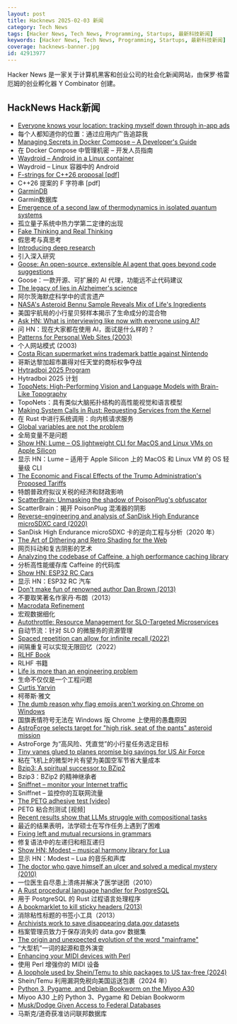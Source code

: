 ```yaml
---
layout: post
title: Hacknews 2025-02-03 新闻
category: Tech News
tags: [Hacker News, Tech News, Programming, Startups, 最新科技新闻]
keywords: [Hacker News, Tech News, Programming, Startups, 最新科技新闻]
coverage: hacknews-banner.jpg
id: 42913977
---
```


Hacker News 是一家关于计算机黑客和创业公司的社会化新闻网站，由保罗·格雷厄姆的创业孵化器 Y Combinator 创建。

## HackNews Hack新闻

- [Everyone knows your location: tracking myself down through in-app ads](https://timsh.org/tracking-myself-down-through-in-app-ads/)
- 每个人都知道你的位置：通过应用内广告追踪我
- [Managing Secrets in Docker Compose – A Developer's Guide](https://phase.dev/blog/docker-compose-secrets/)
- 在 Docker Compose 中管理机密 – 开发人员指南
- [Waydroid – Android in a Linux container](https://waydro.id/)
- Waydroid – Linux 容器中的 Android
- [F-strings for C++26 proposal [pdf]](https://www.open-std.org/jtc1/sc22/wg21/docs/papers/2024/p3412r0.pdf)
- C++26 提案的 F 字符串 [pdf]
- [GarminDB](https://github.com/tcgoetz/GarminDB)
- Garmin数据库
- [Emergence of a second law of thermodynamics in isolated quantum systems](https://journals.aps.org/prxquantum/abstract/10.1103/PRXQuantum.6.010309)
- 孤立量子系统中热力学第二定律的出现
- [Fake Thinking and Real Thinking](https://joecarlsmith.com/2025/01/28/fake-thinking-and-real-thinking/)
- 假思考与真思考
- [Introducing deep research](https://openai.com/index/introducing-deep-research/)
- 引入深入研究
- [Goose: An open-source, extensible AI agent that goes beyond code suggestions](https://block.github.io/goose/)
- Goose：一款开源、可扩展的 AI 代理，功能远不止代码建议
- [The legacy of lies in Alzheimer's science](https://www.nytimes.com/2025/01/24/opinion/alzheimers-fraud-cure.html)
- 阿尔茨海默症科学中的谎言遗产
- [NASA's Asteroid Bennu Sample Reveals Mix of Life's Ingredients](https://www.nasa.gov/news-release/nasas-asteroid-bennu-sample-reveals-mix-of-lifes-ingredients/)
- 美国宇航局的小行星贝努样本揭示了生命成分的混合物
- [Ask HN: What is interviewing like now with everyone using AI?]()
- 问 HN：现在大家都在使用 AI，面试是什么样的？
- [Patterns for Personal Web Sites (2003)](http://www.rdrop.com/~half/Creations/Writings/Web.patterns/index.html)
- 个人网站模式 (2003)
- [Costa Rican supermarket wins trademark battle against Nintendo](https://ticotimes.net/2025/01/30/david-vs-goliath-costa-rican-super-mario-defeats-nintendo-in-court)
- 哥斯达黎加超市赢得对任天堂的商标权争夺战
- [Hytradboi 2025 Program](https://www.hytradboi.com/2025/)
- Hytradboi 2025 计划
- [TopoNets: High-Performing Vision and Language Models with Brain-Like Topography](https://toponets.github.io/)
- TopoNets：具有类似大脑拓扑结构的高性能视觉和语言模型
- [Making System Calls in Rust: Requesting Services from the Kernel](https://www.kaishira.com/2025/01/30/making-system-calls-in-rust-requesting-services-from-the-kernel/)
- 在 Rust 中进行系统调用：向内核请求服务
- [Global variables are not the problem](https://codestyleandtaste.com/globals-are-not-the-problem.html)
- 全局变量不是问题
- [Show HN: Lume – OS lightweight CLI for MacOS and Linux VMs on Apple Silicon](https://github.com/trycua/lume)
- 显示 HN：Lume – 适用于 Apple Silicon 上的 MacOS 和 Linux VM 的 OS 轻量级 CLI
- [The Economic and Fiscal Effects of the Trump Administration's Proposed Tariffs](https://budgetlab.yale.edu/research/economic-and-fiscal-effects-trump-administrations-proposed-tarrifs)
- 特朗普政府拟议关税的经济和财政影响
- [ScatterBrain: Unmasking the shadow of PoisonPlug's obfuscator](https://cloud.google.com/blog/topics/threat-intelligence/scatterbrain-unmasking-poisonplug-obfuscator)
- ScatterBrain：揭开 PoisonPlug 混淆器的阴影
- [Reverse-engineering and analysis of SanDisk High Endurance microSDXC card (2020)](https://ripitapart.com/2020/07/16/reverse-engineering-and-analysis-of-sandisk-high-endurance-microsdxc-card/)
- SanDisk High Endurance microSDXC 卡的逆向工程与分析（2020 年）
- [The Art of Dithering and Retro Shading for the Web](https://blog.maximeheckel.com/posts/the-art-of-dithering-and-retro-shading-web/)
- 网页抖动和复古阴影的艺术
- [Analyzing the codebase of Caffeine, a high performance caching library](https://adriacabeza.github.io/2024/07/12/caffeine-cache.html)
- 分析高性能缓存库 Caffeine 的代码库
- [Show HN: ESP32 RC Cars](https://github.com/mattsroufe/esp32_rc_cars)
- 显示 HN：ESP32 RC 汽车
- [Don't make fun of renowned author Dan Brown (2013)](https://onehundredpages.wordpress.com/2013/06/12/dont-make-fun-of-renowned-dan-brown/)
- 不要取笑著名作家丹·布朗（2013）
- [Macrodata Refinement](https://lumon-industries.com/)
- 宏观数据细化
- [Autothrottle: Resource Management for SLO-Targeted Microservices](https://www.usenix.org/conference/nsdi24/presentation/wang-zibo)
- 自动节流：针对 SLO 的微服务的资源管理
- [Spaced repetition can allow for infinite recall (2022)](https://www.efavdb.com/memory%20recall)
- 间隔重复可以实现无限回忆（2022）
- [RLHF Book](https://rlhfbook.com/)
- RLHF 书籍
- [Life is more than an engineering problem](https://lareviewofbooks.org/article/life-is-more-than-an-engineering-problem/)
- 生命不仅仅是一个工程问题
- [Curtis Yarvin](https://en.wikipedia.org/wiki/Curtis_Yarvin)
- 柯蒂斯·雅文
- [The dumb reason why flag emojis aren't working on Chrome on Windows](https://geyer.dev/blog/windows-flag-emojis/)
- 国旗表情符号无法在 Windows 版 Chrome 上使用的愚蠢原因
- [AstroForge selects target for "high risk, seat of the pants" asteroid mission](https://arstechnica.com/space/2025/01/astroforge-selects-target-for-high-risk-seat-of-the-pants-asteroid-mission/)
- AstroForge 为“高风险、凭直觉”的小行星任务选定目标
- [Tiny vanes glued to planes promise big savings for US Air Force](https://newatlas.com/military/ticky-little-vanes-bring-big-savings-us-air-force/)
- 粘在飞机上的微型叶片有望为美国空军节省大量成本
- [Bzip3: A spiritual successor to BZip2](https://github.com/kspalaiologos/bzip3)
- Bzip3：BZip2 的精神继承者
- [Sniffnet – monitor your Internet traffic](https://github.com/GyulyVGC/sniffnet)
- Sniffnet – 监控你的互联网流量
- [The PETG adhesive test [video]](https://www.youtube.com/watch?v=tyo8vLorpZo)
- PETG 粘合剂测试 [视频]
- [Recent results show that LLMs struggle with compositional tasks](https://www.quantamagazine.org/chatbot-software-begins-to-face-fundamental-limitations-20250131/)
- 最近的结果表明，法学硕士在写作任务上遇到了困难
- [Fixing left and mutual recursions in grammars](https://brightprogrammer.in/posts/fixing-recursions-in-grammar/)
- 修复语法中的左递归和相互递归
- [Show HN: Modest – musical harmony library for Lua](https://github.com/esbudylin/modest)
- 显示 HN：Modest – Lua 的音乐和声库
- [The doctor who gave himself an ulcer and solved a medical mystery (2010)](https://www.discovermagazine.com/health/the-doctor-who-drank-infectious-broth-gave-himself-an-ulcer-and-solved-a-medical-mystery)
- 一位医生自尽患上溃疡并解决了医学谜团（2010）
- [A Rust procedural language handler for PostgreSQL](https://github.com/tcdi/plrust)
- 用于 PostgreSQL 的 Rust 过程语言处理程序
- [A bookmarklet to kill sticky headers (2013)](https://alisdair.mcdiarmid.org/kill-sticky-headers/)
- 消除粘性标题的书签小工具（2013）
- [Archivists work to save disappearing data.gov datasets](https://www.404media.co/archivists-work-to-identify-and-save-the-thousands-of-datasets-disappearing-from-data-gov/)
- 档案管理员致力于保存消失的 data.gov 数据集
- [The origin and unexpected evolution of the word "mainframe"](https://www.righto.com/2025/02/origin-of-mainframe-term.html)
- “大型机”一词的起源和意外演变
- [Enhancing your MIDI devices with Perl](https://fuzzix.org/enhancing-midi-hardware-with-perl)
- 使用 Perl 增强你的 MIDI 设备
- [A loophole used by Shein/Temu to ship packages to US tax-free (2024)](https://www.businessinsider.com/shein-temu-de-minimis-tax-loophole-scrutiny-2024-1)
- Shein/Temu 利用漏洞免税向美国运送包裹（2024 年）
- [Python 3, Pygame, and Debian Bookworm on the Miyoo A30](https://www.jtolio.com/2025/02/py3-pygame-miyoo-a30/)
- Miyoo A30 上的 Python 3、Pygame 和 Debian Bookworm
- [Musk/Dodge Given Access to Federal Databases](https://www.theguardian.com/technology/2025/feb/02/elon-musk-doge-access-federal-payment-system)
- 马斯克/道奇获准访问联邦数据库

